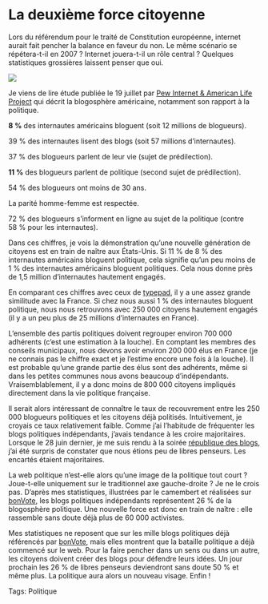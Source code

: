 # La deuxième force citoyenne

Lors du référendum pour le traité de Constitution européenne, internet aurait fait pencher la balance en faveur du non. Le même scénario se répétera-t-il en 2007 ? Internet jouera-t-il un rôle central ? Quelques statistiques grossières laissent penser que oui.

![](http://tcrouzet.comhttps://tcrouzet.com/images_tc/pie.jpg) 

Je viens de lire étude publiée le 19 juillet par [Pew Internet &amp; American Life Project](http://www.pewinternet.org/PPF/r/186/report_display.asp) qui décrit la blogosphère américaine, notamment son rapport à la politique.

**8 %** des internautes américains bloguent (soit 12 millions de blogueurs).

39 % des internautes lisent des blogs (soit 57 millions d’internautes).

37 % des blogueurs parlent de leur vie (sujet de prédilection).

**11 %** des blogueurs parlent de politique (second sujet de prédilection).

54 % des blogueurs ont moins de 30 ans.

La parité homme-femme est respectée.

72 % des blogueurs s’informent en ligne au sujet de la politique (contre 58 % pour les internautes).

Dans ces chiffres, je vois la démonstration qu’une nouvelle génération de citoyens est en train de naître aux États-Unis. Si 11 % de 8 % des internautes américains bloguent politique, cela signifie qu’un peu moins de 1 % des internautes américains bloguent politiques. Cela nous donne près de 1,5 million d’internautes hautement engagés.

En comparant ces chiffres avec ceux de [typepad](http://customerlistening.typepad.com/baroblogs/BaroBlogs-FRance-crmmetrix-June-06.pdf), il y a une assez grande similitude avec la France. Si chez nous aussi 1 % des internautes bloguent politique, nous nous retrouvons avec 250 000 citoyens hautement engagés (il y a un peu plus de 25 millions d’internautes en France).

L’ensemble des partis politiques doivent regrouper environ 700 000 adhérents (c’est une estimation à la louche). En comptant les membres des conseils municipaux, nous devons avoir environ 200 000 élus en France (je ne connais pas le chiffre exact et je l’estime encore une fois à la louche). Il est probable qu’une grande partie des élus sont des adhérents, même si dans les petites communes nous avons beaucoup d’indépendants. Vraisemblablement, il y a donc moins de 800 000 citoyens impliqués directement dans la vie politique française.

Il serait alors intéressant de connaître le taux de recouvrement entre les 250 000 blogueurs politiques et les citoyens déjà politisés. Intuitivement, je croyais ce taux relativement faible. Comme j’ai l’habitude de fréquenter les blogs politiques indépendants, j’avais tendance à les croire majoritaires. Lorsque le 28 juin dernier, je me suis rendu à la soirée [république des blogs](http://www.republiquedesblogs.net/), j’ai été surpris de constater que nous étions peu de libres penseurs. Les encartés étaient majoritaires.

La web politique n’est-elle alors qu’une image de la politique tout court ? Joue-t-elle uniquement sur le traditionnel axe gauche-droite ? Je ne le crois pas. D’après mes statistiques, illustrées par le camembert et réalisées sur [bonVote](http://www.bonvote.com), les blogs politiques indépendants représentent 26 % de la blogosphère politique. Une nouvelle force est donc en train de naître : elle rassemble sans doute déjà plus de 60 000 activistes.

Mes statistiques ne reposent que sur les mille blogs politiques déjà référencés par [bonVote](http://www.bonvote.com), mais elles montrent que la bataille politique a déjà commencé sur le web. Pour la faire pencher dans un sens ou dans un autre, les citoyens doivent créer des blogs pour défendre leurs idées. Un jour prochain les 26 % de libres penseurs deviendront sans doute 50 % et même plus. La politique aura alors un nouveau visage. Enfin !

Tags: Politique